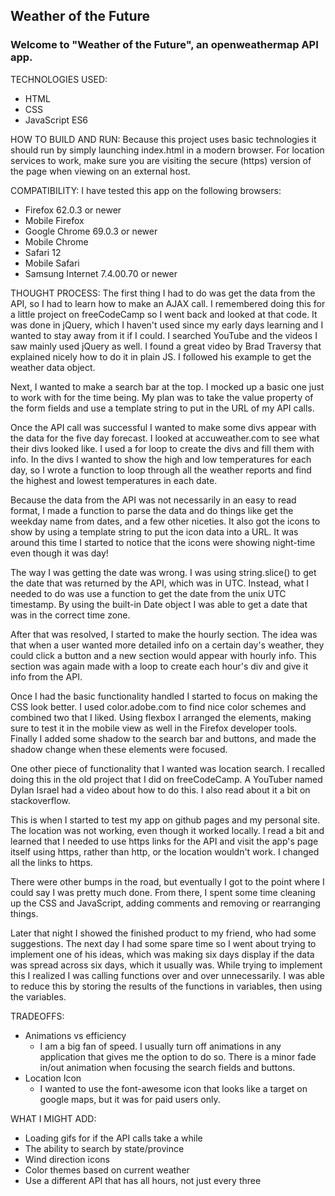﻿## Weather of the Future

### Welcome to "Weather of the Future", an openweathermap API app.

TECHNOLOGIES USED:
- HTML
- CSS
- JavaScript ES6

HOW TO BUILD AND RUN:
Because this project uses basic technologies it
should run by simply launching index.html in a modern browser.
For location services to work, make sure you are visiting the
secure (https) version of the page when viewing on an external host.

COMPATIBILITY:
I have tested this app on the following browsers:
- Firefox 62.0.3 or newer
- Mobile Firefox
- Google Chrome 69.0.3 or newer
- Mobile Chrome
- Safari 12
- Mobile Safari
- Samsung Internet 7.4.00.70 or newer

THOUGHT PROCESS:
The first thing I had to do was get the data from the API, so I had to learn how to
make an AJAX call. I remembered doing this for a little project on
freeCodeCamp so I went back and looked at that code. It was done in jQuery,
which I haven't used since my early days learning and I wanted to stay away from
it if I could. I searched YouTube and the videos I saw mainly used jQuery as well.
I found a great video by Brad Traversy that explained nicely how to do it in plain JS.
I followed his example to get the weather data object.

Next, I wanted to make a search bar at the top. I mocked up a basic one just to work
with for the time being. My plan was to take the value property of the form fields and
use a template string to put in the URL of my API calls.

Once the API call was successful I wanted to make some divs appear with the data for the five
day forecast. I looked at accuweather.com to see what their divs looked like. I used a for
loop to create the divs and fill them with info. In the divs I wanted to show the high and
low temperatures for each day, so I wrote a function to loop through all the weather reports
and find the highest and lowest temperatures in each date.

Because the data from the API was not necessarily in an easy to read format, I made a
function to parse the data and do things like get the weekday name from dates, and a few
other niceties. It also got the icons to show by using a template string to put the icon
data into a URL. It was around this time I started to notice that the icons were showing
night-time even though it was day!

The way I was getting the date was wrong. I was using string.slice() to get
the date that was returned by the API, which was in UTC. Instead, what I needed to do was
use a function to get the date from the unix UTC timestamp. By using the built-in Date object
I was able to get a date that was in the correct time zone.

After that was resolved, I started to make the hourly section. The idea was that when a
user wanted more detailed info on a certain day's weather, they could click a button
and a new section would appear with hourly info. This section was again made with a
loop to create each hour's div and give it info from the API.

Once I had the basic functionality handled I started to focus on making the CSS look
better. I used color.adobe.com to find nice color schemes and combined two that I liked.
Using flexbox I arranged the elements, making sure to test it in the mobile view
as well in the Firefox developer tools. Finally I added some shadow to the search bar
and buttons, and made the shadow change when these elements were focused.

One other piece of functionality that I wanted was location search. I recalled doing
this in the old project that I did on freeCodeCamp. A YouTuber named Dylan Israel had
a video about how to do this. I also read about it a bit on stackoverflow.

This is when I started to test my app on github pages and my personal site. The location
was not working, even though it worked locally. I read a bit and learned that I needed
to use https links for the API and visit the app's page itself using https, rather than http, or
the location wouldn't work. I changed all the links to https.

There were other bumps in the road, but eventually I got to the point where I could
say I was pretty much done. From there, I spent some time cleaning up the CSS and
JavaScript, adding comments and removing or rearranging things.

Later that night I showed the finished product to my friend, who had some suggestions.
The next day I had some spare time so I went about trying to implement one of his ideas,
which was making six days display if the data was spread across six days, which it usually
was. While trying to implement this I realized I was calling functions over and over
unnecessarily. I was able to reduce this by storing the results of the functions in variables, then using the variables.

TRADEOFFS:
- Animations vs efficiency
  - I am a big fan of speed. I usually turn off animations in
   any application that gives me the option to do so. There is a minor
   fade in/out animation when focusing the search fields and buttons.
- Location Icon
  - I wanted to use the font-awesome icon that looks like a
  target on google maps, but it was for paid users only.

WHAT I MIGHT ADD:
- Loading gifs for if the API calls take a while
- The ability to search by state/province
- Wind direction icons
- Color themes based on current weather
- Use a different API that has all hours, not just every three
